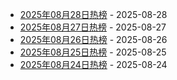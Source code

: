 * [2025年08月28日热榜](https://product-daily.haha.ai/posts/20250828) - 2025-08-28
* [2025年08月27日热榜](https://product-daily.haha.ai/posts/20250827) - 2025-08-27
* [2025年08月26日热榜](https://product-daily.haha.ai/posts/20250826) - 2025-08-26
* [2025年08月25日热榜](https://product-daily.haha.ai/posts/20250825) - 2025-08-25
* [2025年08月24日热榜](https://product-daily.haha.ai/posts/20250824) - 2025-08-24
